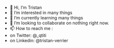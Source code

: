 - 👋 Hi, I’m Tristan
- 👀 I’m interested in many things
- 🌱 I’m currently learning many things
- 💞️ I’m looking to collaborate on nothing right now.
- 📫 How to reach me :
-  on Twitter: @_qtiti 
-  on Linkedin: @tristan-verrier

<!---
TristVerr/TristVerr is a ✨ special ✨ repository because its `README.md` (this file) appears on your GitHub profile.
You can click the Preview link to take a look at your changes.
--->
